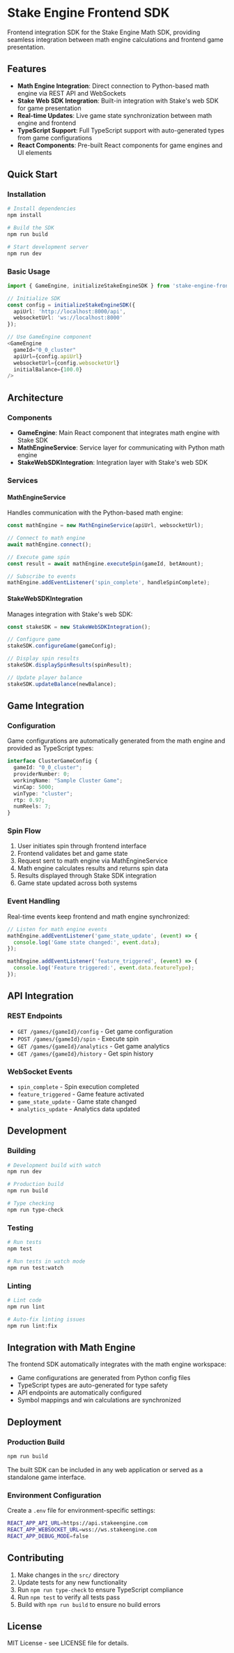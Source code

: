 # Stake Engine Frontend SDK

Frontend integration SDK for the Stake Engine Math SDK, providing seamless integration between math engine calculations and frontend game presentation.

## Features

- **Math Engine Integration**: Direct connection to Python-based math engine via REST API and WebSockets
- **Stake Web SDK Integration**: Built-in integration with Stake's web SDK for game presentation
- **Real-time Updates**: Live game state synchronization between math engine and frontend
- **TypeScript Support**: Full TypeScript support with auto-generated types from game configurations
- **React Components**: Pre-built React components for game engines and UI elements

## Quick Start

### Installation

```bash
# Install dependencies
npm install

# Build the SDK
npm run build

# Start development server
npm run dev
```

### Basic Usage

```typescript
import { GameEngine, initializeStakeEngineSDK } from 'stake-engine-frontend-sdk';

// Initialize SDK
const config = initializeStakeEngineSDK({
  apiUrl: 'http://localhost:8000/api',
  websocketUrl: 'ws://localhost:8000'
});

// Use GameEngine component
<GameEngine 
  gameId="0_0_cluster"
  apiUrl={config.apiUrl}
  websocketUrl={config.websocketUrl}
  initialBalance={100.0}
/>
```

## Architecture

### Components

- **GameEngine**: Main React component that integrates math engine with Stake SDK
- **MathEngineService**: Service layer for communicating with Python math engine
- **StakeWebSDKIntegration**: Integration layer with Stake's web SDK

### Services

#### MathEngineService

Handles communication with the Python-based math engine:

```typescript
const mathEngine = new MathEngineService(apiUrl, websocketUrl);

// Connect to math engine
await mathEngine.connect();

// Execute game spin
const result = await mathEngine.executeSpin(gameId, betAmount);

// Subscribe to events
mathEngine.addEventListener('spin_complete', handleSpinComplete);
```

#### StakeWebSDKIntegration

Manages integration with Stake's web SDK:

```typescript
const stakeSDK = new StakeWebSDKIntegration();

// Configure game
stakeSDK.configureGame(gameConfig);

// Display spin results
stakeSDK.displaySpinResults(spinResult);

// Update player balance
stakeSDK.updateBalance(newBalance);
```

## Game Integration

### Configuration

Game configurations are automatically generated from the math engine and provided as TypeScript types:

```typescript
interface ClusterGameConfig {
  gameId: "0_0_cluster";
  providerNumber: 0;
  workingName: "Sample Cluster Game";
  winCap: 5000;
  winType: "cluster";
  rtp: 0.97;
  numReels: 7;
}
```

### Spin Flow

1. User initiates spin through frontend interface
2. Frontend validates bet and game state
3. Request sent to math engine via MathEngineService
4. Math engine calculates results and returns spin data
5. Results displayed through Stake SDK integration
6. Game state updated across both systems

### Event Handling

Real-time events keep frontend and math engine synchronized:

```typescript
// Listen for math engine events
mathEngine.addEventListener('game_state_update', (event) => {
  console.log('Game state changed:', event.data);
});

mathEngine.addEventListener('feature_triggered', (event) => {
  console.log('Feature triggered:', event.data.featureType);
});
```

## API Integration

### REST Endpoints

- `GET /games/{gameId}/config` - Get game configuration
- `POST /games/{gameId}/spin` - Execute spin
- `GET /games/{gameId}/analytics` - Get game analytics
- `GET /games/{gameId}/history` - Get spin history

### WebSocket Events

- `spin_complete` - Spin execution completed
- `feature_triggered` - Game feature activated
- `game_state_update` - Game state changed
- `analytics_update` - Analytics data updated

## Development

### Building

```bash
# Development build with watch
npm run dev

# Production build
npm run build

# Type checking
npm run type-check
```

### Testing

```bash
# Run tests
npm test

# Run tests in watch mode
npm run test:watch
```

### Linting

```bash
# Lint code
npm run lint

# Auto-fix linting issues
npm run lint:fix
```

## Integration with Math Engine

The frontend SDK automatically integrates with the math engine workspace:

- Game configurations are generated from Python config files
- TypeScript types are auto-generated for type safety
- API endpoints are automatically configured
- Symbol mappings and win calculations are synchronized

## Deployment

### Production Build

```bash
npm run build
```

The built SDK can be included in any web application or served as a standalone game interface.

### Environment Configuration

Create a `.env` file for environment-specific settings:

```bash
REACT_APP_API_URL=https://api.stakeengine.com
REACT_APP_WEBSOCKET_URL=wss://ws.stakeengine.com
REACT_APP_DEBUG_MODE=false
```

## Contributing

1. Make changes in the `src/` directory
2. Update tests for any new functionality
3. Run `npm run type-check` to ensure TypeScript compliance
4. Run `npm test` to verify all tests pass
5. Build with `npm run build` to ensure no build errors

## License

MIT License - see LICENSE file for details.